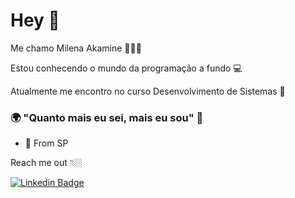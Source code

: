# Hey 👋


Me chamo Milena Akamine  👩🇧🇷

Estou conhecendo o mundo da programação a fundo 💻

Atualmente me encontro no curso Desenvolvimento de Sistemas  🚩

### 🌍 "Quanto mais eu sei, mais eu sou" 🧠

- 📍 From SP 

Reach me out 👇🏼

[![Linkedin Badge](https://img.shields.io/badge/-LinkedIn-blue?style=flat-square&logo=Linkedin&logoColor=white&link=https://www.linkedin.com/in//milena-akamine-7a12041b2/)](https://www.linkedin.com/in//milena-akamine-7a12041b2/)
